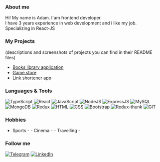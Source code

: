 <!-- [![Header](https://github.com/AdamBers/adambers/blob/300517d873d36675bbffd1c1fd2931295d085f4b/assets/logo5.jpg)](https://github.com/AdamBers) -->

### About me
Hi! My name is Adam. I'am frontend developer.  
I have 3 years experience in web development and i like my job. Specializing in React-JS

### My Projects
(descriptions and screenshots of projects you can find in their README files)
- [Books library application](https://github.com/AdamBers/books)
- [Game store](https://github.com/AdamBers/game-store)
- [Link shortener app](https://github.com/AdamBers/mern)

### Languages & Tools
![TypeScript](https://img.shields.io/badge/-TypeScript-0176c5?style=for-the-badge&logo=typescript&logoColor=white) 
![React](https://img.shields.io/badge/-React-5ed3f3?style=for-the-badge&logo=React&logoColor=white) 
![JavaScript](https://img.shields.io/badge/-JavaScript-efd81d?style=for-the-badge&logo=JavaScript&logoColor=white) 
![NodeJS](https://img.shields.io/badge/-NodeJS-success?style=for-the-badge&logo=nodejs&logoColor=white) 
![ExpressJS](https://img.shields.io/badge/-ExpressJS-8CBF3D?style=for-the-badge&logo=ExpressJS&logoColor=white) 
![MySQL](https://img.shields.io/badge/-MySQL-007979?style=for-the-badge&logo=MySQL&logoColor=white) 
![MongoDB](https://img.shields.io/badge/-MongoDB-006548?style=for-the-badge&logo=MongoDB&logoColor=white) 
![Redux](https://img.shields.io/badge/-Redux-7248B6?style=for-the-badge&logo=Redux&logoColor=white) 
![HTML](https://img.shields.io/badge/-HTML-F75421?style=for-the-badge&logo=HTML&logoColor=white) 
![CSS](https://img.shields.io/badge/-CSS-006548?style=for-the-badge&logo=CSS&logoColor=white) 
![Bootstrap](https://img.shields.io/badge/-Bootstrap-blueviolet?style=for-the-badge&logo=Bootstrap&logoColor=white) 
![Redux-thunk](https://img.shields.io/badge/-Redux_thunk-7248B6?style=for-the-badge&logo=Redux&logoColor=white) 
![GIT](https://img.shields.io/badge/-GIT-E94E31?style=for-the-badge&logo=GIT&logoColor=white)

### Hobbies
- Sports - - Cinema - - Travelling -   

### Follow me 
[![Telegram](https://img.shields.io/badge/-Telegram-white?style=for-the-badge&logo=Telegram&logoColor=white)](https://t.me/AdamBers)
[![LinkedIn](https://img.shields.io/badge/-LinkedIn-white?style=for-the-badge&logo=LinkedIn&logoColor=blue)](https://www.linkedin.com/in/adambers/)
